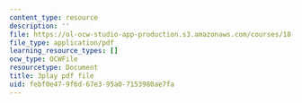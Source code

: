 ```yaml
---
content_type: resource
description: ''
file: https://ol-ocw-studio-app-production.s3.amazonaws.com/courses/18-02-multivariable-calculus-fall-2007/febf0e479f6d67e395a07153980ae7fa_dK3NEf13nPc.pdf
file_type: application/pdf
learning_resource_types: []
ocw_type: OCWFile
resourcetype: Document
title: 3play pdf file
uid: febf0e47-9f6d-67e3-95a0-7153980ae7fa
---
```

